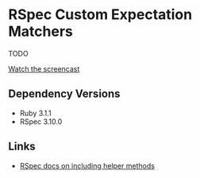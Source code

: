 # RSpec Custom Expectation Matchers

TODO

[Watch the screencast]()

## Dependency Versions

- Ruby 3.1.1
- RSpec 3.10.0

## Links

- [RSpec docs on including helper methods](https://relishapp.com/rspec/rspec-expectations/v/2-4/docs/custom-matchers/define-matcher#matcher-with-separate-logic-for-should-and-should-not)
